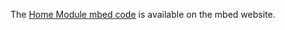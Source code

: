 The [Home Module mbed code](http://mbed.org/users/buf006/code/carbon_home_module/) is available on the mbed website.
